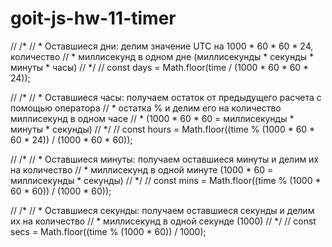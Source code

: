 # goit-js-hw-11-timer

// /*
//  * Оставшиеся дни: делим значение UTC на 1000 * 60 * 60 * 24, количество
//  * миллисекунд в одном дне (миллисекунды * секунды * минуты * часы)
//  */
// const days = Math.floor(time / (1000 * 60 * 60 * 24));

// /*
//  * Оставшиеся часы: получаем остаток от предыдущего расчета с помощью оператора
//  * остатка % и делим его на количество миллисекунд в одном часе
//  * (1000 * 60 * 60 = миллисекунды * минуты * секунды)
//  */
// const hours = Math.floor((time % (1000 * 60 * 60 * 24)) / (1000 * 60 * 60));

// /*
//  * Оставшиеся минуты: получаем оставшиеся минуты и делим их на количество
//  * миллисекунд в одной минуте (1000 * 60 = миллисекунды * секунды)
//  */
// const mins = Math.floor((time % (1000 * 60 * 60)) / (1000 * 60));

// /*
//  * Оставшиеся секунды: получаем оставшиеся секунды и делим их на количество
//  * миллисекунд в одной секунде (1000)
//  */
// const secs = Math.floor((time % (1000 * 60)) / 1000);